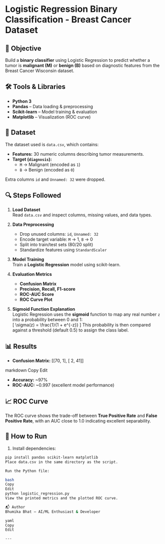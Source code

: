 # Logistic Regression Binary Classification - Breast Cancer Dataset

## 📌 Objective
Build a **binary classifier** using Logistic Regression to predict whether a tumor is **malignant (M)** or **benign (B)** based on diagnostic features from the Breast Cancer Wisconsin dataset.

## 🛠 Tools & Libraries
- **Python 3**
- **Pandas** – Data loading & preprocessing  
- **Scikit-learn** – Model training & evaluation  
- **Matplotlib** – Visualization (ROC curve)  

## 📂 Dataset
The dataset used is `data.csv`, which contains:
- **Features:** 30 numeric columns describing tumor measurements.
- **Target (`diagnosis`):**  
  - `M` → Malignant (encoded as `1`)  
  - `B` → Benign (encoded as `0`)  

Extra columns `id` and `Unnamed: 32` were dropped.

## 🔍 Steps Followed

1. **Load Dataset**  
   Read `data.csv` and inspect columns, missing values, and data types.

2. **Data Preprocessing**  
   - Drop unused columns: `id`, `Unnamed: 32`
   - Encode target variable: `M` → 1, `B` → 0
   - Split into train/test sets (80/20 split)
   - Standardize features using `StandardScaler`

3. **Model Training**  
   Train a **Logistic Regression** model using scikit-learn.

4. **Evaluation Metrics**  
   - **Confusion Matrix**
   - **Precision, Recall, F1-score**
   - **ROC-AUC Score**
   - **ROC Curve Plot**

5. **Sigmoid Function Explanation**  
   Logistic Regression uses the **sigmoid** function to map any real number `z` into a probability between 0 and 1:  
   \[
   \sigma(z) = \frac{1}{1 + e^{-z}}
   \]
   This probability is then compared against a threshold (default 0.5) to assign the class label.

## 📊 Results
- **Confusion Matrix:**
[[70, 1],
[ 2, 41]]

markdown
Copy
Edit
- **Accuracy:** ~97%
- **ROC-AUC:** ~0.997 (excellent model performance)

## 📈 ROC Curve
The ROC curve shows the trade-off between **True Positive Rate** and **False Positive Rate**, with an AUC close to 1.0 indicating excellent separability.

## 🚀 How to Run
1. Install dependencies:
 ```bash
 pip install pandas scikit-learn matplotlib
Place data.csv in the same directory as the script.

Run the Python file:

bash
Copy
Edit
python logistic_regression.py
View the printed metrics and the plotted ROC curve.

📬 Author
Bhumika Bhat – AI/ML Enthusiast & Developer

yaml
Copy
Edit

---
